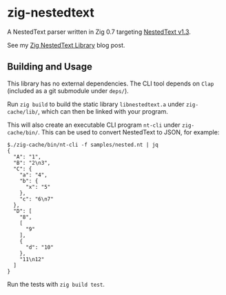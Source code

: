 # zig-nestedtext

A NestedText parser written in Zig 0.7 targeting [NestedText v1.3](https://nestedtext.org/en/v1.3/).

See my [Zig NestedText Library](https://www.lewisgaul.co.uk/blog/coding/2021/04/18/zig-nestedtext/) blog post.


## Building and Usage

This library has no external dependencies. The CLI tool depends on `Clap` (included as a git submodule under `deps/`).

Run `zig build` to build the static library `libnestedtext.a` under `zig-cache/lib/`, which can then be linked with your program.

This will also create an executable CLI program `nt-cli` under `zig-cache/bin/`. This can be used to convert NestedText to JSON, for example:  
```
$./zig-cache/bin/nt-cli -f samples/nested.nt | jq
{
  "A": "1",
  "B": "2\n3",
  "C": {
    "a": "4",
    "b": {
      "x": "5"
    },
    "c": "6\n7"
  },
  "D": [
    "8",
    [
      "9"
    ],
    {
      "d": "10"
    },
    "11\n12"
  ]
}
```

Run the tests with `zig build test`.
